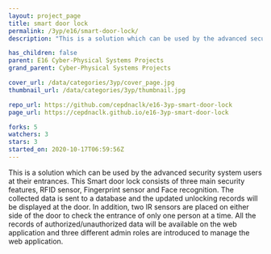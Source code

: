 ```yaml
---
layout: project_page
title: smart door lock
permalink: /3yp/e16/smart-door-lock/
description: "This is a solution which can be used by the advanced security system users at their entrances. This Smart door lock consists of three main security features, RFID sensor, Fingerprint sensor and Face recognition. The collected data is sent to a database and the updated unlocking records will be displayed at the door. In addition, two IR sensors are placed on either side of the door to check the entrance of only one person at a time. All the records of authorized/unauthorized data will be available on the web application and three different admin roles are introduced to manage the web application."

has_children: false
parent: E16 Cyber-Physical Systems Projects
grand_parent: Cyber-Physical Systems Projects

cover_url: /data/categories/3yp/cover_page.jpg
thumbnail_url: /data/categories/3yp/thumbnail.jpg

repo_url: https://github.com/cepdnaclk/e16-3yp-smart-door-lock
page_url: https://cepdnaclk.github.io/e16-3yp-smart-door-lock

forks: 5
watchers: 3
stars: 3
started_on: 2020-10-17T06:59:56Z
---
```

This is a solution which can be used by the advanced security system users at their entrances. This Smart door lock consists of three main security features, RFID sensor, Fingerprint sensor and Face recognition. The collected data is sent to a database and the updated unlocking records will be displayed at the door. In addition, two IR sensors are placed on either side of the door to check the entrance of only one person at a time. All the records of authorized/unauthorized data will be available on the web application and three different admin roles are introduced to manage the web application.

